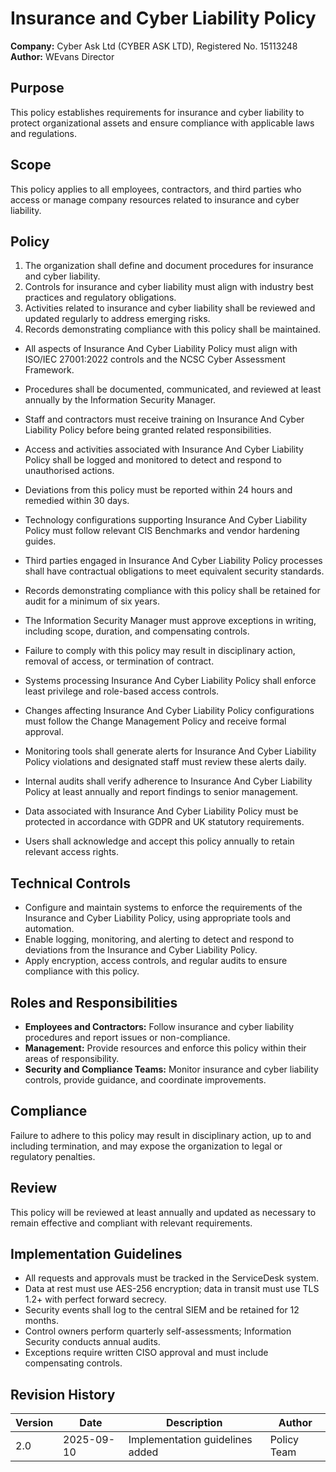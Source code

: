 # Insurance and Cyber Liability Policy

**Company:** Cyber Ask Ltd (CYBER ASK LTD), Registered No. 15113248  
**Author:** WEvans Director

## Purpose

This policy establishes requirements for insurance and cyber liability to protect organizational assets and ensure compliance with applicable laws and regulations.

## Scope

This policy applies to all employees, contractors, and third parties who access or manage company resources related to insurance and cyber liability.

## Policy
1. The organization shall define and document procedures for insurance and cyber liability.
2. Controls for insurance and cyber liability must align with industry best practices and regulatory obligations.
3. Activities related to insurance and cyber liability shall be reviewed and updated regularly to address emerging risks.
4. Records demonstrating compliance with this policy shall be maintained.

- All aspects of Insurance And Cyber Liability Policy must align with ISO/IEC 27001:2022 controls and the NCSC Cyber Assessment Framework.
- Procedures shall be documented, communicated, and reviewed at least annually by the Information Security Manager.
- Staff and contractors must receive training on Insurance And Cyber Liability Policy before being granted related responsibilities.
- Access and activities associated with Insurance And Cyber Liability Policy shall be logged and monitored to detect and respond to unauthorised actions.
- Deviations from this policy must be reported within 24 hours and remedied within 30 days.
- Technology configurations supporting Insurance And Cyber Liability Policy must follow relevant CIS Benchmarks and vendor hardening guides.
- Third parties engaged in Insurance And Cyber Liability Policy processes shall have contractual obligations to meet equivalent security standards.
- Records demonstrating compliance with this policy shall be retained for audit for a minimum of six years.
- The Information Security Manager must approve exceptions in writing, including scope, duration, and compensating controls.
- Failure to comply with this policy may result in disciplinary action, removal of access, or termination of contract.

- Systems processing Insurance And Cyber Liability Policy shall enforce least privilege and role-based access controls.
- Changes affecting Insurance And Cyber Liability Policy configurations must follow the Change Management Policy and receive formal approval.
- Monitoring tools shall generate alerts for Insurance And Cyber Liability Policy violations and designated staff must review these alerts daily.
- Internal audits shall verify adherence to Insurance And Cyber Liability Policy at least annually and report findings to senior management.
- Data associated with Insurance And Cyber Liability Policy must be protected in accordance with GDPR and UK statutory requirements.
- Users shall acknowledge and accept this policy annually to retain relevant access rights.

## Technical Controls

- Configure and maintain systems to enforce the requirements of the Insurance and Cyber Liability Policy, using appropriate tools and automation.
- Enable logging, monitoring, and alerting to detect and respond to deviations from the Insurance and Cyber Liability Policy.
- Apply encryption, access controls, and regular audits to ensure compliance with this policy.

## Roles and Responsibilities

- **Employees and Contractors:** Follow insurance and cyber liability procedures and report issues or non-compliance.
- **Management:** Provide resources and enforce this policy within their areas of responsibility.
- **Security and Compliance Teams:** Monitor insurance and cyber liability controls, provide guidance, and coordinate improvements.

## Compliance

Failure to adhere to this policy may result in disciplinary action, up to and including termination, and may expose the organization to legal or regulatory penalties.

## Review

This policy will be reviewed at least annually and updated as necessary to remain effective and compliant with relevant requirements.

## Implementation Guidelines
- All requests and approvals must be tracked in the ServiceDesk system.
- Data at rest must use AES-256 encryption; data in transit must use TLS 1.2+ with perfect forward secrecy.
- Security events shall log to the central SIEM and be retained for 12 months.
- Control owners perform quarterly self-assessments; Information Security conducts annual audits.
- Exceptions require written CISO approval and must include compensating controls.

## Revision History

| Version | Date | Description | Author |
| ------- | ---------- | ----------------------- | ------ |
| 2.0     | 2025-09-10 | Implementation guidelines added | Policy Team |
